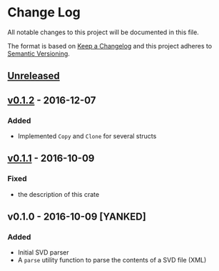 # Change Log

All notable changes to this project will be documented in this file.

The format is based on [Keep a Changelog](http://keepachangelog.com/)
and this project adheres to [Semantic Versioning](http://semver.org/).

## [Unreleased]

## [v0.1.2] - 2016-12-07

### Added

- Implemented `Copy` and `Clone` for several structs

## [v0.1.1] - 2016-10-09

### Fixed

- the description of this crate

## v0.1.0 - 2016-10-09 [YANKED]

### Added

- Initial SVD parser
- A `parse` utility function to parse the contents of a SVD file (XML)

[Unreleased]: https://github.com/japaric/svd/compare/v0.1.2...HEAD
[v0.1.2]: https://github.com/japaric/svd/compare/v0.1.1...v0.1.2
[v0.1.1]: https://github.com/japaric/svd/compare/v0.1.0...v0.1.1
